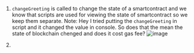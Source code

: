  1.  `changeGreeting` is called to change the state of a smartcontract and we know that scripts are used for viewing the state of smartcontract so we keep them separate.
      Note: Hey I tried putting the `changeGreeting` in script and it changed the value in console. So does that the mean the state of blockchain chenged and does it cost gas fee?
      ![image](https://user-images.githubusercontent.com/90955843/155646240-2fd975c6-566e-4a84-8e1d-e8db5f41e4d4.png)
      
 2. 
